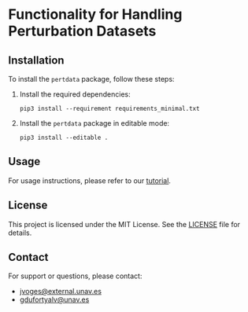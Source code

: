 # Functionality for Handling Perturbation Datasets

## Installation

To install the `pertdata` package, follow these steps:

1. Install the required dependencies:
    ```shell
    pip3 install --requirement requirements_minimal.txt
    ```

2. Install the `pertdata` package in editable mode:
    ```shell
    pip3 install --editable .
    ```

## Usage

For usage instructions, please refer to our [tutorial](notebooks/tutorial.ipynb).

## License

This project is licensed under the MIT License.
See the [LICENSE](LICENSE) file for details.

## Contact

For support or questions, please contact:
- [jvoges@external.unav.es](mailto:jvoges@external.unav.es)
- [gdufortyalv@unav.es](mailto:gdufortyalv@unav.es)
